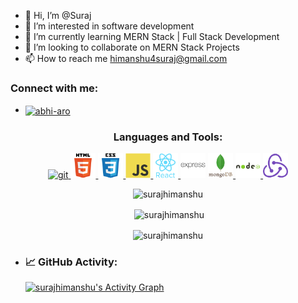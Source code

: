 - 👋 Hi, I’m @Suraj
- 👀 I’m interested in software development
- 🌱 I’m currently learning MERN Stack | Full Stack Development
- 💞️ I’m looking to collaborate on MERN Stack Projects
- 📫 How to reach me himanshu4suraj@gmail.com

<!-- ### Feel Free to Contact me..... -->
<!-- <h3 align="center">Feel Free to Contact me.....</h3>
<p align="left">
        <a href="https://github.com/surajhimanshu"><img alt="github" width="10%" style="padding:5px"
                        src="https://img.icons8.com/clouds/100/000000/github.png" /></a>
        <a href="https://www.linkedin.com/in/suraj-himanshu-9aa58215a/"><img alt="linkedin" width="10%" style="padding:5px"
                        src="https://img.icons8.com/clouds/100/000000/linkedin.png" />
                        </a>

       
</p> -->
<h3 align="left">Connect with me:</h3> 
<p align="left">

- <a href="https://www.linkedin.com/in/suraj-himanshu-9aa58215a/" target="blank"><img align="center" src="https://raw.githubusercontent.com/rahuldkjain/github-profile-readme-generator/master/src/images/icons/Social/linked-in-alt.svg" alt="abhi-aro" height="30" width="40" /></a>
</p>
<h3 align="center">Languages and Tools:</h3>
<p align="center ">  <a href="https://git-scm.com/" target="_blank"> <img
                        src="https://www.vectorlogo.zone/logos/git-scm/git-scm-icon.svg" alt="git" width="40"
                        height="40" /> </a>
 <a href="https://www.w3.org/html/" target="_blank"> <img
                        src="https://raw.githubusercontent.com/devicons/devicon/master/icons/html5/html5-original-wordmark.svg"
                        alt="html5" width="40" height="40" /> </a> <a href="https://www.w3schools.com/css/" target="_blank" rel="noreferrer"> <img src="https://raw.githubusercontent.com/devicons/devicon/master/icons/css3/css3-original-wordmark.svg" alt="css3" width="40" height="40"/> </a>
<a
                href="https://developer.mozilla.org/en-US/docs/Web/JavaScript" target="_blank"> <img
                        src="https://raw.githubusercontent.com/devicons/devicon/master/icons/javascript/javascript-original.svg"
                        alt="javascript" width="40" height="40" /> </a> 
                         <a href="https://reactjs.org/" target="_blank"> <img
                        src="https://raw.githubusercontent.com/devicons/devicon/master/icons/react/react-original-wordmark.svg"
                        alt="react" width="40" height="40" /> </a><img
                src="https://raw.githubusercontent.com/devicons/devicon/master/icons/express/express-original-wordmark.svg"
                alt="express" width="40" height="40" /> </a> <a href="https://www.mongodb.com/" target="_blank"> <img
                        src="https://raw.githubusercontent.com/devicons/devicon/master/icons/mongodb/mongodb-original-wordmark.svg"
                        alt="mongodb" width="40" height="40" /> </a> <a href="https://nodejs.org" target="_blank"> <img
                        src="https://raw.githubusercontent.com/devicons/devicon/master/icons/nodejs/nodejs-original-wordmark.svg"
                        alt="nodejs" width="40" height="40" /> </a> <a href="https://redux.js.org" target="_blank"> <img
                        src="https://raw.githubusercontent.com/devicons/devicon/master/icons/redux/redux-original.svg"
                        alt="redux" width="40" height="40" /> </a> </p>

<p align="center"><img
                src="https://github-readme-stats.vercel.app/api/top-langs?username=surajhimanshu&theme=dark&hide_border=true&show_icons=true&locale=en&layout=compact"
                alt="surajhimanshu" /></p>

<p align="center">&nbsp;<img align="center"
                src="https://github-readme-stats.vercel.app/api?username=surajhimanshu&show_icons=true&theme=dark&hide_border=true&locale=en"
                alt="surajhimanshu" /></p>

<p align="center"><img align="center" src="https://github-readme-streak-stats.herokuapp.com/?user=surajhimanshu&theme=dark&hide_border=true"
                alt="surajhimanshu" /></p>

- ### 📈 GitHub Activity:
  <a href="https://github.com/surajhimanshu/github-readme-activity-graph"><img alt="surajhimanshu's Activity Graph" src="https://activity-graph.herokuapp.com/graph?username=surajhimanshu&bg_color=1F222E&color=F8D866&line=F85D7F&point=FFFFFF&hide_border=true" /></a>
  


<!---
surajhimanshu/surajhimanshu is a ✨ special ✨ repository because its `README.md` (this file) appears on your GitHub profile.
You can click the Preview link to take a look at your changes.
--->
